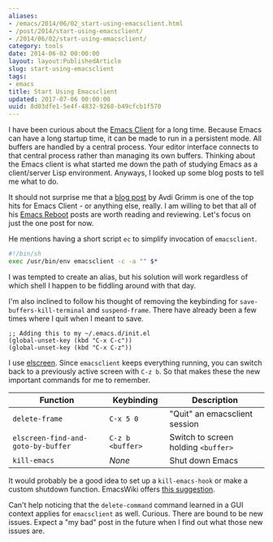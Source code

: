 ```yaml
---
aliases:
- /emacs/2014/06/02_start-using-emacsclient.html
- /post/2014/start-using-emacsclient/
- /2014/06/02/start-using-emacsclient/
category: tools
date: 2014-06-02 00:00:00
layout: layout:PublishedArticle
slug: start-using-emacsclient
tags:
- emacs
title: Start Using Emacsclient
updated: 2017-07-06 00:00:00
uuid: 8d03dfe1-5e4f-4832-9268-b49cfcb1f570
---
```


[Emacs Client]: http://www.emacswiki.org/emacs/EmacsClient
I have been curious about the [Emacs Client][] for a long time. Because
Emacs can have a long startup time, it can be made to run in a
persistent mode. All buffers are handled by a central process. Your
editor interface connects to that central process rather than
managing its own buffers. Thinking about the Emacs client is what
started me down the path of studying Emacs as a client/server Lisp
environment. Anyways, I looked up some blog posts to tell me what to
do.
<!--more-->

[blog post]: http://devblog.avdi.org/2011/10/27/running-emacs-as-a-server-emacs-reboot-15/
[Emacs Reboot]: http://devblog.avdi.org/category/emacs-reboot/

It should not surprise me that a [blog post][] by Avdi Grimm is one of
the top hits for Emacs Client - or anything else, really. I am
willing to bet that all of his [Emacs Reboot][] posts are worth reading
and reviewing. Let's focus on just the one post for now.

He mentions having a short script `ec` to simplify invocation of
`emacsclient`.

``` bash
#!/bin/sh
exec /usr/bin/env emacsclient -c -a "" $*
```

I was tempted to create an alias, but his solution will work
regardless of which shell I happen to be fiddling around with that
day.

I'm also inclined to follow his thought of removing the keybinding
for `save-buffers-kill-terminal` and `suspend-frame`. There have
already been a few times where I quit when I meant to save.

``` elisp
;; Adding this to my ~/.emacs.d/init.el
(global-unset-key (kbd "C-x C-c"))
(global-unset-key (kbd "C-x C-z"))
```

[elscreen]: http://www.emacswiki.org/emacs/EmacsLispScreen

I use [elscreen][]. Since `emacsclient` keeps everything running, you
can switch back to a previously active screen with `C-z b`. So that
makes these the new important commands for me to remember.

| Function                          | Keybinding       | Description                         |
|-----------------------------------|------------------|-------------------------------------|
| `delete-frame`                    | `C-x 5 0`        | "Quit" an emacsclient session       |
| `elscreen-find-and-goto-by-buffer`| `C-z b <buffer>` | Switch to screen holding `<buffer>` |
| `kill-emacs`                      | *None*           | Shut down Emacs                     |

[this suggestion]: http://www.emacswiki.org/emacs/EmacsAsDaemon#toc7

It would probably be a good idea to set up a `kill-emacs-hook` or
make a custom shutdown function. EmacsWiki offers [this suggestion][].

Can't help noticing that the `delete-command` command learned in a
GUI context applies for `emacsclient` as well. Curious. There are
bound to be new issues. Expect a "my bad" post in the future when I
find out what those new issues are.

